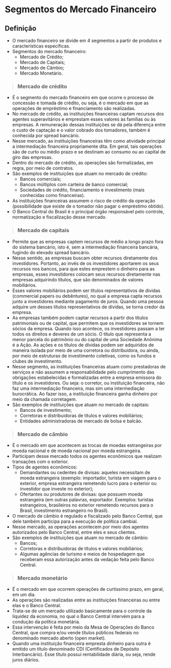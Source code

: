 # Segmentos do Mercado Financeiro

## Definição
- O mercado financeiro se divide em 4 segmentos a partir de produtos e características específicas.
- Segmentos do mercado financeiro:
  - Mercado de Crédito;
  - Mercado de Capitais;
  - Mercado de Câmbio;
  - Mercado Monetário.

> ### Mercado de crédito
- É o segmento do mercado financeiro em que ocorre o processo de concessão e tomada de crédito, ou seja, é o mercado em que as operações de empréstimo e financiamento são realizadas.
- No mercado de crédito, as instituições financeiras captam recursos dos agentes superavitários e emprestam esses valores às famílias ou às empresas. A remuneração dessas instituições se dá pela diferença entre o custo de captação e o valor cobrado dos tomadores, também é conhecida por spread bancário. 
- Nesse mercado, as instituições financeiras têm como atividade principal a intermediação financeira propriamente dita. Em geral, tais operações são de curto ou médio prazo e se 
destinam ao consumo ou ao capital de giro das empresas. 
- Dentro do mercado de crédito, as operações são formalizadas, em regra, por meio de contratos.
- São exemplos de instituições que atuam no mercado de crédito: 
  - Bancos comerciais;
  - Bancos múltiplos com carteira de banco comercial;
  - Sociedades de crédito, financiamento e investimento (mais conhecidas como financeiras).
- As instituições financeiras assumem o risco de crédito da operação (possibilidade que existe de o tomador não pagar o empréstimo obtido).
- O Banco Central do Brasil é o principal órgão responsável pelo controle, normatização e fiscalização desse mercado.

> ### Mercado de capitais
- Permite que as empresas captem recursos de médio a longo prazo fora do sistema bancário, isto é, sem a intermediação financeira bancária, fugindo do elevado spread bancário.
- Nesse sentido, as empresas buscam obter recursos diretamente dos investidores. Portanto, ao invés de os investidores aportarem os seus recursos nos bancos, para que estes 
emprestem o dinheiro para as empresas, esses investidores colocam seus recursos diretamente nas empresas adquirindo títulos, que são denominados de valores mobiliários.
- Esses valores mobiliários podem ser títulos representativos de dívidas (commercial papers ou debêntures), no qual a empresa capta recursos junto a investidores mediante 
pagamento de juros. Quando uma pessoa adquire um desses títulos representativos de dívidas, se torna credor da empresa. 
- As empresas também podem captar recursos a partir dos títulos patrimoniais ou de capital, que permitem que os investidores se tornem sócios da empresa. Quando isso acontece, os 
investidores passam a ter todos os direitos e deveres de um sócio. O título que representa a menor parcela do patrimônio ou do capital de uma Sociedade Anônima é a Ação. 
As ações e os títulos de dívidas podem ser adquiridos de maneira isolada por meio de uma corretora ou distribuidora, ou ainda, por meio de estruturas de investimento coletivas, como os fundos e clubes de investimento.
- Nesse segmento, as instituições financeiras atuam como prestadoras de serviços e não assumem a responsabilidade pelo cumprimento das obrigações estabelecidas e formalizadas entre a 
empresa emissora do título e os investidores. Ou seja: o corretor, ou instituição financeira, não faz uma intermediação financeira, mas sim uma intermediação burocrática.
Ao fazer isso, a instituição financeira ganha dinheiro por meio da chamada corretagem.
- São exemplos de instituições que atuam no mercado de capitais:
  - Bancos de investimento;
  - Corretoras e distribuidoras de títulos e valores mobiliários;
  - Entidades administradoras de mercado de bolsa e balcão.

> ### Mercado de câmbio
- É o mercado em que acontecem as trocas de moedas estrangeiras por moeda nacional e de moeda nacional por moeda estrangeira.
- Participam desse mercado todos os agentes econômicos que realizam transações com o exterior.
- Tipos de agentes econômicos:
  - Demandantes ou cedentes de divisas: aqueles necessitam de moeda estrangeira (exemplo: importador, turista em viagem para o exterior, empresa estrangeira remetendo lucro para o exterior ou investidor que investe no exterior);
  - Ofertantes ou produtores de divisas: que possuem moeda estrangeira (em outras palavras, exportador. Exemplos: turistas estrangeiros, brasileiros no exterior remetendo recursos para o Brasil, investimento estrangeiro no Brasil).
- O mercado de câmbio é regulado e fiscalizado pelo Banco Central, que dele também participa para a execução de política cambial.
- Nesse mercado, as operações acontecem por meio dos agentes autorizados pelo Banco Central, entre eles e seus clientes. 
- São exemplos de instituições que atuam no mercado de câmbio: 
  - Bancos; 
  - Corretoras e distribuidoras de títulos e valores mobiliários; 
  - Algumas agências de turismo e meios de hospedagem que receberam essa autorização antes da vedação feita pelo Banco Central. 

> ### Mercado monetário
- É o mercado em que ocorrem operações de curtíssimo prazo, em geral, em um dia.
- As operações são realizadas entre as instituições financeiras ou entre elas e o Banco Central.
- Trata-se de um mercado utilizado basicamente para o controle da liquidez da economia, no qual o Banco Central intervém para a condução da política monetária.
- Essa intervenção é feita por meio da Mesa de Operações do Banco Central, que compra e/ou vende títulos públicos federais no denominado mercado aberto (open market).
- Quando uma instituição financeira empresta dinheiro para outra é emitido um título denominado CDI (Certificados de Depósito Interbancário). Esse título possui rentabilidade diária, 
ou seja, rende juros diários.